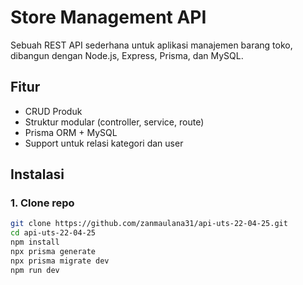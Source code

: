 # Store Management API

Sebuah REST API sederhana untuk aplikasi manajemen barang toko, dibangun dengan Node.js, Express, Prisma, dan MySQL.

## Fitur

- CRUD Produk
- Struktur modular (controller, service, route)
- Prisma ORM + MySQL
- Support untuk relasi kategori dan user

## Instalasi

### 1. Clone repo
```bash
git clone https://github.com/zanmaulana31/api-uts-22-04-25.git
cd api-uts-22-04-25
npm install
npx prisma generate
npx prisma migrate dev
npm run dev
```
